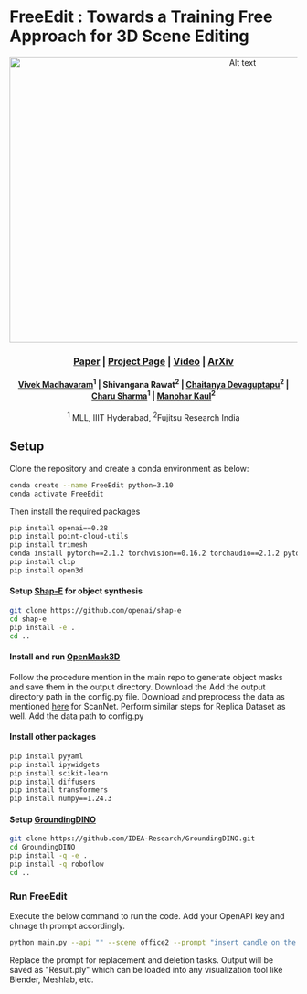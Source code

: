# FreeEdit : Towards a Training Free Approach for 3D Scene Editing




<div align="center">

<img src="https://github.com/user-attachments/assets/4fbb1afe-d964-4ae1-b15c-bc95d72cf1ad" alt="Alt text" width="800" height="500"/>

### [Paper](https://openaccess.thecvf.com/content/WACV2025/papers/Madhavaram_Towards_a_Training_Free_Approach_for_3D_Scene_Editing_WACV_2025_paper.pdf) | [Project Page](https://vivekmadhavaram.github.io/FreeEdit_page/) | [Video](https://www.youtube.com/watch?v=hmpQZUqD2tA) | [ArXiv](https://arxiv.org/abs/2412.12766)

#### [Vivek Madhavaram](https://vivekmadhavaram.github.io/vivek_page/)<sup>1</sup> | Shivangana Rawat<sup>2</sup> | [Chaitanya Devaguptapu](https://chaitanya.one/)<sup>2</sup> | [Charu Sharma](https://charusharma.org/)<sup>1</sup> | [Manohar Kaul](https://scholar.google.dk/citations?user=jNroyK4AAAAJ&hl=en)<sup>2</sup>

<sup>1</sup> MLL, IIIT Hyderabad, <sup>2</sup>Fujitsu Research India

</div>

## Setup 
Clone the repository and create a conda environment as below:

```bash
conda create --name FreeEdit python=3.10
conda activate FreeEdit
```
Then install the required packages

```bash
pip install openai==0.28
pip install point-cloud-utils
pip install trimesh
conda install pytorch==2.1.2 torchvision==0.16.2 torchaudio==2.1.2 pytorch-cuda=11.8 -c pytorch -c nvidia
pip install clip
pip install open3d
```

#### Setup [Shap-E](https://github.com/openai/shap-e) for object synthesis
```bash
git clone https://github.com/openai/shap-e
cd shap-e
pip install -e .
cd ..
```
#### Install and run [OpenMask3D](https://github.com/OpenMask3D/openmask3d) 
Follow the procedure mention in the main repo to generate object masks and save them in the output directory. Download the Add the output directory path in the config.py file. Download and preprocess the data as mentioned [here](https://github.com/OpenMask3D/openmask3d?tab=readme-ov-file#step-1-download-and-pre-process-the-scannet200-dataset-) for ScanNet. 
Perform similar steps for Replica Dataset as well.
Add the data path to config.py

#### Install other packages
```bash
pip install pyyaml
pip install ipywidgets
pip install scikit-learn
pip install diffusers
pip install transformers
pip install numpy==1.24.3
```

#### Setup [GroundingDINO](https://github.com/IDEA-Research/Grounded-Segment-Anything)
```bash
git clone https://github.com/IDEA-Research/GroundingDINO.git
cd GroundingDINO
pip install -q -e .
pip install -q roboflow
cd ..
```

### Run FreeEdit
Execute the below command to run the code. Add your OpenAPI key and chnage th prompt accordingly.
```bash
python main.py --api "" --scene office2 --prompt "insert candle on the desk"
```
Replace the prompt for replacement and deletion tasks.
Output will be saved as "Result.ply" which can be loaded into any visualization tool like Blender, Meshlab, etc.






